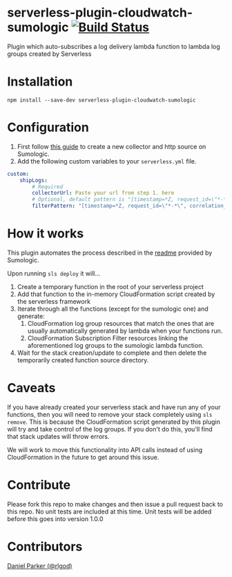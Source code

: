 # serverless-plugin-cloudwatch-sumologic [![Build Status](https://travis-ci.org/ACloudGuru/serverless-plugin-cloudwatch-sumologic.svg?branch=master)](https://travis-ci.org/ACloudGuru/serverless-plugin-cloudwatch-sumologic)
Plugin which auto-subscribes a log delivery lambda function to lambda log groups created by Serverless

# Installation
`npm install --save-dev serverless-plugin-cloudwatch-sumologic`

# Configuration
1. First follow [this guide](https://help.sumologic.com/Send_Data/Sources/HTTP_Source) to create a new collector and http source on Sumologic.
2. Add the following custom variables to your `serverless.yml` file.

```yaml
custom:
    shipLogs:
        # Required
        collectorUrl: Paste your url from step 1. here
        # Optional, default pattern is "[timestamp=*Z, request_id=\"*-*\", event]"
        filterPattern: "[timestamp=*Z, request_id=\"*-*\", correlation_id=\"*-*\", event]"
```

# How it works
This plugin automates the process described in the [readme](https://github.com/SumoLogic/sumologic-aws-lambda/tree/master/cloudwatchlogs/README.md) provided by Sumologic.

Upon running `sls deploy` it will...

1. Create a temporary function in the root of your serverless project
2. Add that function to the in-memory CloudFormation script created by the serverless framework
3. Iterate through all the functions (except for the sumologic one) and generate:
    1. CloudFormation log group resources that match the ones that are usually automatically generated by lambda when your functions run.
    2. CloudFormation Subscription Filter resources linking the aforementioned log groups to the sumologic lambda function.
4. Wait for the stack creation/update to complete and then delete the temporarily created function source directory.

# Caveats
If you have already created your serverless stack and have run any of your functions, then you will need to remove your stack
completely using `sls remove`. This is because the CloudFormation script generated by this plugin will try and take control of the log
groups. If you don't do this, you'll find that stack updates will throw errors. 

We will work to move this functionality into API calls instead of using CloudFormation in the future to get around this issue.

# Contribute
Please fork this repo to make changes and then issue a pull request back to this repo.
No unit tests are included at this time. Unit tests will be added before this goes into version 1.0.0

# Contributors
[Daniel Parker (@rlgod)](https://github.com/rlgod)
